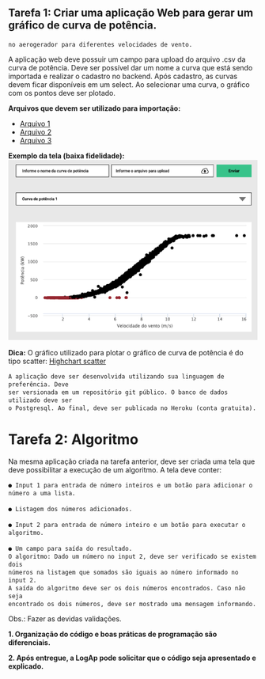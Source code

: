 ## Tarefa 1: Criar uma aplicação Web para gerar um gráfico de curva de potência.


```Curva de potência é um gráfico que indica qual será a potência elétrica disponível
no aerogerador para diferentes velocidades de vento.
```

A aplicação web deve possuir um campo para upload do arquivo .csv da curva de potência. Deve ser possível dar um nome a curva que está sendo importada e
realizar o cadastro no backend.
Após cadastro, as curvas devem ficar disponíveis em um select. Ao selecionar uma curva, o gráfico com os pontos deve ser plotado.

**Arquivos que devem ser utilizado para importação:**

- [Arquivo 1](arquivos-importacao/Abr-2017-curva-potencia-windbox.csv)
- [Arquivo 2](arquivos-importacao/Mai-2017-curva-potencia-windbox.csv)
- [Arquivo 3](arquivos-importacao/Nov-2017-curva-potencia-windbox.csv)


**Exemplo da tela (baixa fidelidade):**
![Mockup](imagens/mockup-exemplo-tarefa-1.png)

**Dica:** O gráfico utilizado para plotar o gráfico de curva de potência é do tipo scatter: [Highchart scatter](https://www.highcharts.com/demo/scatter)

```
A aplicação deve ser desenvolvida utilizando sua linguagem de preferência. Deve
ser versionada em um repositório git público. O banco de dados utilizado deve ser
o Postgresql. Ao final, deve ser publicada no Heroku (conta gratuita).
```

# Tarefa 2: Algoritmo


Na mesma aplicação criada na tarefa anterior, deve ser criada uma tela que deve
possibilitar a execução de um algoritmo. A tela deve conter:
```
● Input 1 para entrada de número inteiros e um botão para adicionar o
número a uma lista.

● Listagem dos números adicionados.

● Input 2 para entrada de número inteiro e um botão para executar o
algoritmo.

● Um campo para saída do resultado.
O algoritmo: Dado um número no input 2, deve ser verificado se existem dois
números na listagem que somados são iguais ao número informado no input 2.
A saída do algoritmo deve ser os dois números encontrados. Caso não seja
encontrado os dois números, deve ser mostrado uma mensagem informando.
```
Obs.: Fazer as devidas validações.

**1. Organização do código e boas práticas de programação são diferenciais.**

**2. Após entregue, a LogAp pode solicitar que o código seja apresentado e
explicado.**



